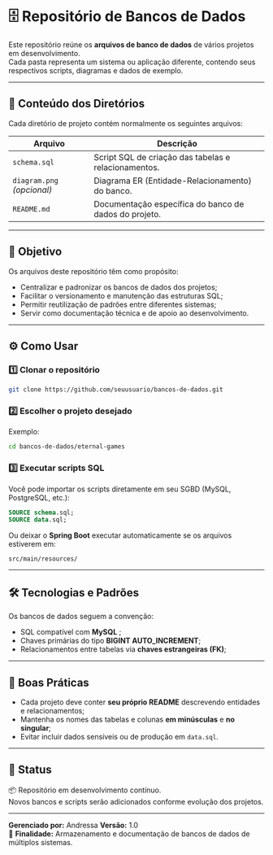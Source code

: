 # 🗄️ Repositório de Bancos de Dados

Este repositório reúne os **arquivos de banco de dados** de vários projetos em desenvolvimento.  
Cada pasta representa um sistema ou aplicação diferente, contendo seus respectivos scripts, diagramas e dados de exemplo.

---

## 📂 Conteúdo dos Diretórios

Cada diretório de projeto contém normalmente os seguintes arquivos:

| Arquivo | Descrição |
|----------|------------|
| `schema.sql` | Script SQL de criação das tabelas e relacionamentos. |
| `diagram.png` *(opcional)* | Diagrama ER (Entidade-Relacionamento) do banco. |
| `README.md` | Documentação específica do banco de dados do projeto. |

---

## 🧩 Objetivo

Os arquivos deste repositório têm como propósito:

- Centralizar e padronizar os bancos de dados dos projetos;
- Facilitar o versionamento e manutenção das estruturas SQL;
- Permitir reutilização de padrões entre diferentes sistemas;
- Servir como documentação técnica e de apoio ao desenvolvimento.

---

## ⚙️ Como Usar

### 1️⃣ Clonar o repositório
```bash
git clone https://github.com/seuusuario/bancos-de-dados.git
```

### 2️⃣ Escolher o projeto desejado
Exemplo:
```bash
cd bancos-de-dados/eternal-games
```

### 3️⃣ Executar scripts SQL
Você pode importar os scripts diretamente em seu SGBD (MySQL, PostgreSQL, etc.):
```sql
SOURCE schema.sql;
SOURCE data.sql;
```

Ou deixar o **Spring Boot** executar automaticamente se os arquivos estiverem em:
```
src/main/resources/
```

---

## 🛠️ Tecnologias e Padrões

Os bancos de dados seguem a convenção:
- SQL compatível com **MySQL** ;
- Chaves primárias do tipo **BIGINT AUTO_INCREMENT**;
- Relacionamentos entre tabelas via **chaves estrangeiras (FK)**;

---

## 🧠 Boas Práticas

- Cada projeto deve conter **seu próprio README** descrevendo entidades e relacionamentos;  
- Mantenha os nomes das tabelas e colunas **em minúsculas** e **no singular**;  
- Evitar incluir dados sensíveis ou de produção em `data.sql`.

---

## 📅 Status

📦 Repositório em desenvolvimento contínuo.  
Novos bancos e scripts serão adicionados conforme evolução dos projetos.

---

**Gerenciado por:** Andressa 
**Versão:** 1.0  
📘 **Finalidade:** Armazenamento e documentação de bancos de dados de múltiplos sistemas.
